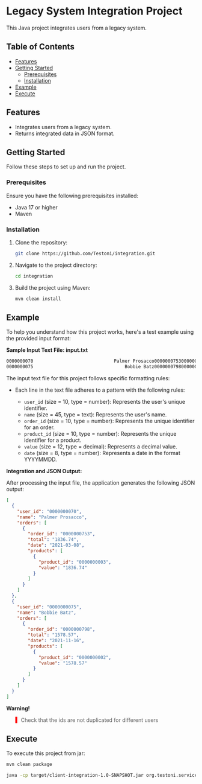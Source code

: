 # Legacy System Integration Project

This Java project integrates users from a legacy system.

## Table of Contents

- [Features](#features)
- [Getting Started](#getting-started)
  - [Prerequisites](#prerequisites)
  - [Installation](#installation)
- [Example](#example)
- [Execute](#execute)

## Features

- Integrates users from a legacy system.
- Returns integrated data in JSON format.

## Getting Started

Follow these steps to set up and run the project.

### Prerequisites

Ensure you have the following prerequisites installed:

- Java 17 or higher
- Maven

### Installation

1. Clone the repository:

   ```bash
   git clone https://github.com/Testoni/integration.git

2. Navigate to the project directory:

   ```bash
   cd integration

3. Build the project using Maven:

   ```bash
   mvn clean install

## Example

To help you understand how this project works, here's a test example using the provided input format:

**Sample Input Text File: input.txt**
   ```bash
   0000000070                              Palmer Prosacco00000007530000000003     1836.7420210308
   0000000075                                  Bobbie Batz00000007980000000002     1578.5720211116
```

The input text file for this project follows specific formatting rules:

- Each line in the text file adheres to a pattern with the following rules:

  - `user_id` (size = 10, type = number): Represents the user's unique identifier.
  - `name` (size = 45, type = text): Represents the user's name.
  - `order_id` (size = 10, type = number): Represents the unique identifier for an order.
  - `product_id` (size = 10, type = number): Represents the unique identifier for a product.
  - `value` (size = 12, type = decimal): Represents a decimal value.
  - `date` (size = 8, type = number): Represents a date in the format YYYYMMDD.
    
**Integration and JSON Output:**

After processing the input file, the application generates the following JSON output:
```json
[
  {
    "user_id": "0000000070",
    "name": "Palmer Prosacco",
    "orders": [
      {
        "order_id": "0000000753",
        "total": "1836.74",
        "date": "2021-03-08",
        "products": [
          {
            "product_id": "0000000003",
            "value": "1836.74"
          }
        ]
      }
    ]
  },
  {
    "user_id": "0000000075",
    "name": "Bobbie Batz",
    "orders": [
      {
        "order_id": "0000000798",
        "total": "1578.57",
        "date": "2021-11-16",
        "products": [
          {
            "product_id": "0000000002",
            "value": "1578.57"
          }
        ]
      }
    ]
  }
]
```
**Warning!** 
<blockquote style="border-left: 5px solid #ff0000; padding-left: 10px;">
  Check that the ids are not duplicated for different users
</blockquote>

## Execute

To execute this project from jar:
   ```bash
   mvn clean package

   java -cp target/client-integration-1.0-SNAPSHOT.jar org.testoni.service.IntegrationClientService [yourpath]
```
